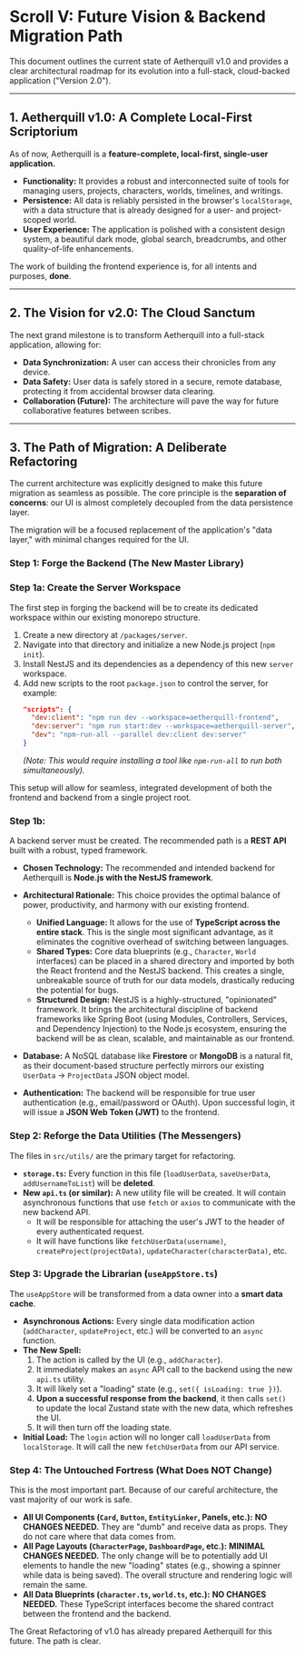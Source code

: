 # Scroll V: Future Vision & Backend Migration Path

This document outlines the current state of Aetherquill v1.0 and provides a clear architectural roadmap for its evolution into a full-stack, cloud-backed application ("Version 2.0").

---

## 1. Aetherquill v1.0: A Complete Local-First Scriptorium

As of now, Aetherquill is a **feature-complete, local-first, single-user application.**

-   **Functionality:** It provides a robust and interconnected suite of tools for managing users, projects, characters, worlds, timelines, and writings.
-   **Persistence:** All data is reliably persisted in the browser's `localStorage`, with a data structure that is already designed for a user- and project-scoped world.
-   **User Experience:** The application is polished with a consistent design system, a beautiful dark mode, global search, breadcrumbs, and other quality-of-life enhancements.

The work of building the frontend experience is, for all intents and purposes, **done**.

---

## 2. The Vision for v2.0: The Cloud Sanctum

The next grand milestone is to transform Aetherquill into a full-stack application, allowing for:

-   **Data Synchronization:** A user can access their chronicles from any device.
-   **Data Safety:** User data is safely stored in a secure, remote database, protecting it from accidental browser data clearing.
-   **Collaboration (Future):** The architecture will pave the way for future collaborative features between scribes.

---

## 3. The Path of Migration: A Deliberate Refactoring

The current architecture was explicitly designed to make this future migration as seamless as possible. The core principle is the **separation of concerns**: our UI is almost completely decoupled from the data persistence layer.

The migration will be a focused replacement of the application's "data layer," with minimal changes required for the UI.

### **Step 1: Forge the Backend (The New Master Library)**

### **Step 1a: Create the Server Workspace**

The first step in forging the backend will be to create its dedicated workspace within our existing monorepo structure.

1.  Create a new directory at `/packages/server`.
2.  Navigate into that directory and initialize a new Node.js project (`npm init`).
3.  Install NestJS and its dependencies as a dependency of this new `server` workspace.
4.  Add new scripts to the root `package.json` to control the server, for example:
    ```json
    "scripts": {
      "dev:client": "npm run dev --workspace=aetherquill-frontend",
      "dev:server": "npm run start:dev --workspace=aetherquill-server",
      "dev": "npm-run-all --parallel dev:client dev:server"
    }
    ```
    *(Note: This would require installing a tool like `npm-run-all` to run both simultaneously).*

This setup will allow for seamless, integrated development of both the frontend and backend from a single project root.

### **Step 1b:**

A backend server must be created. The recommended path is a **REST API** built with a robust, typed framework.

-   **Chosen Technology:** The recommended and intended backend for Aetherquill is **Node.js with the NestJS framework**.

-   **Architectural Rationale:** This choice provides the optimal balance of power, productivity, and harmony with our existing frontend.
    -   **Unified Language:** It allows for the use of **TypeScript across the entire stack**. This is the single most significant advantage, as it eliminates the cognitive overhead of switching between languages.
    -   **Shared Types:** Core data blueprints (e.g., `Character`, `World` interfaces) can be placed in a shared directory and imported by both the React frontend and the NestJS backend. This creates a single, unbreakable source of truth for our data models, drastically reducing the potential for bugs.
    -   **Structured Design:** NestJS is a highly-structured, "opinionated" framework. It brings the architectural discipline of backend frameworks like Spring Boot (using Modules, Controllers, Services, and Dependency Injection) to the Node.js ecosystem, ensuring the backend will be as clean, scalable, and maintainable as our frontend.
-   **Database:** A NoSQL database like **Firestore** or **MongoDB** is a natural fit, as their document-based structure perfectly mirrors our existing `UserData` -> `ProjectData` JSON object model.
-   **Authentication:** The backend will be responsible for true user authentication (e.g., email/password or OAuth). Upon successful login, it will issue a **JSON Web Token (JWT)** to the frontend.

### **Step 2: Reforge the Data Utilities (The Messengers)**

The files in `src/utils/` are the primary target for refactoring.

-   **`storage.ts`:** Every function in this file (`loadUserData`, `saveUserData`, `addUsernameToList`) will be **deleted**.
-   **New `api.ts` (or similar):** A new utility file will be created. It will contain asynchronous functions that use `fetch` or `axios` to communicate with the new backend API.
    -   It will be responsible for attaching the user's JWT to the header of every authenticated request.
    -   It will have functions like `fetchUserData(username)`, `createProject(projectData)`, `updateCharacter(characterData)`, etc.

### **Step 3: Upgrade the Librarian (`useAppStore.ts`)**

The `useAppStore` will be transformed from a data owner into a **smart data cache**.

-   **Asynchronous Actions:** Every single data modification action (`addCharacter`, `updateProject`, etc.) will be converted to an `async` function.
-   **The New Spell:**
    1.  The action is called by the UI (e.g., `addCharacter`).
    2.  It immediately makes an `async` API call to the backend using the new `api.ts` utility.
    3.  It will likely set a "loading" state (e.g., `set({ isLoading: true })`).
    4.  **Upon a successful response from the backend**, it then calls `set()` to update the local Zustand state with the new data, which refreshes the UI.
    5.  It will then turn off the loading state.
-   **Initial Load:** The `login` action will no longer call `loadUserData` from `localStorage`. It will call the new `fetchUserData` from our API service.

### **Step 4: The Untouched Fortress (What Does NOT Change)**

This is the most important part. Because of our careful architecture, the vast majority of our work is safe.

-   **All UI Components (`Card`, `Button`, `EntityLinker`, Panels, etc.):** **NO CHANGES NEEDED.** They are "dumb" and receive data as props. They do not care where that data comes from.
-   **All Page Layouts (`CharacterPage`, `DashboardPage`, etc.):** **MINIMAL CHANGES NEEDED.** The only change will be to potentially add UI elements to handle the new "loading" states (e.g., showing a spinner while data is being saved). The overall structure and rendering logic will remain the same.
-   **All Data Blueprints (`character.ts`, `world.ts`, etc.):** **NO CHANGES NEEDED.** These TypeScript interfaces become the shared contract between the frontend and the backend.

The Great Refactoring of v1.0 has already prepared Aetherquill for this future. The path is clear.